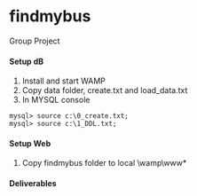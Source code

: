 # findmybus
Group Project

#### Setup dB  
1. Install and start WAMP   
2. Copy data folder, create.txt and load_data.txt  
3. In MYSQL console  
```mysql
mysql> source c:\0_create.txt;  
mysql> source c:\1_DDL.txt;  
```  
#### Setup Web  
1. Copy findmybus folder to local \wamp\www\*  

#### Deliverables  

